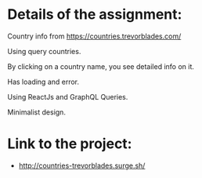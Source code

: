 # Details of the assignment:
Country info from https://countries.trevorblades.com/

Using query countries.

By clicking on a country name, you see detailed info on it.

Has loading and error.

Using ReactJs and GraphQL Queries.

Minimalist design.

# Link to the project:
-  http://countries-trevorblades.surge.sh/
